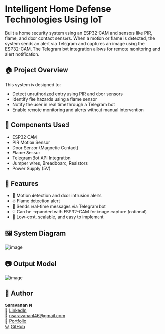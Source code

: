 # Intelligent Home Defense Technologies Using IoT

Built a home security system using an ESP32-CAM and sensors like PIR, flame, and door contact sensors. When a motion or flame is detected, the system sends an alert via Telegram and captures an image using the ESP32-CAM. The Telegram bot integration allows for remote monitoring and alert notification.

## 🏠 Project Overview

This system is designed to:
- Detect unauthorized entry using PIR and door sensors
- Identify fire hazards using a flame sensor
- Notify the user in real time through a Telegram bot
- Enable remote monitoring and alerts without manual intervention

## 🔧 Components Used

- ESP32 CAM
- PIR Motion Sensor
- Door Sensor (Magnetic Contact)
- Flame Sensor
- Telegram Bot API Integration
- Jumper wires, Breadboard, Resistors
- Power Supply (5V)

## 🧠 Features

- 🔐 Motion detection and door intrusion alerts
- 🔥 Flame detection alert
- 📱 Sends real-time messages via Telegram bot
- 💡 Can be expanded with ESP32-CAM for image capture (optional)
- 🧠 Low-cost, scalable, and easy to implement

## 🖼️ System Diagram

![image](https://github.com/user-attachments/assets/137ab637-234c-4676-865e-4ef61da7b41b)


## 📷 Output Model

![image](https://github.com/user-attachments/assets/84849ff1-8cf1-49d9-a584-93c317408810)


## 📝 Author

**Saravanan N**  
🔗 [LinkedIn](https://www.linkedin.com/in/saravanann132/)  
📧 nsaravanan146@gmail.com  
📂 [Portfolio](https://saravanann.netlify.app/)  
💻 [GitHub](https://github.com/saravanann-n)
